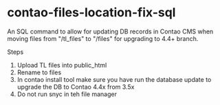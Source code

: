 # contao-files-location-fix-sql
An SQL command to allow for updating DB records in Contao CMS when moving files from "/tl_files" to "/files" for upgrading to 4.4+ branch.

Steps
1. Upload TL files into public_html
2. Rename to files
3. In contao install tool make sure you have run the database update to upgrade the DB to Contao 4.4x from 3.5x
3. Do not run snyc in teh file manager

